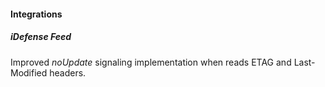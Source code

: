 #### Integrations
##### iDefense Feed
Improved *noUpdate* signaling implementation when reads ETAG and Last-Modified headers.
